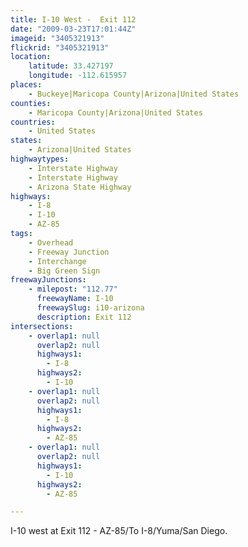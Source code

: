 ```yaml
---
title: I-10 West -  Exit 112
date: "2009-03-23T17:01:44Z"
imageid: "3405321913"
flickrid: "3405321913"
location:
    latitude: 33.427197
    longitude: -112.615957
places:
    - Buckeye|Maricopa County|Arizona|United States
counties:
    - Maricopa County|Arizona|United States
countries:
    - United States
states:
    - Arizona|United States
highwaytypes:
    - Interstate Highway
    - Interstate Highway
    - Arizona State Highway
highways:
    - I-8
    - I-10
    - AZ-85
tags:
    - Overhead
    - Freeway Junction
    - Interchange
    - Big Green Sign
freewayJunctions:
    - milepost: "112.77"
      freewayName: I-10
      freewaySlug: i10-arizona
      description: Exit 112
intersections:
    - overlap1: null
      overlap2: null
      highways1:
        - I-8
      highways2:
        - I-10
    - overlap1: null
      overlap2: null
      highways1:
        - I-8
      highways2:
        - AZ-85
    - overlap1: null
      overlap2: null
      highways1:
        - I-10
      highways2:
        - AZ-85

---
```

I-10 west at Exit 112 - AZ-85/To I-8/Yuma/San Diego.